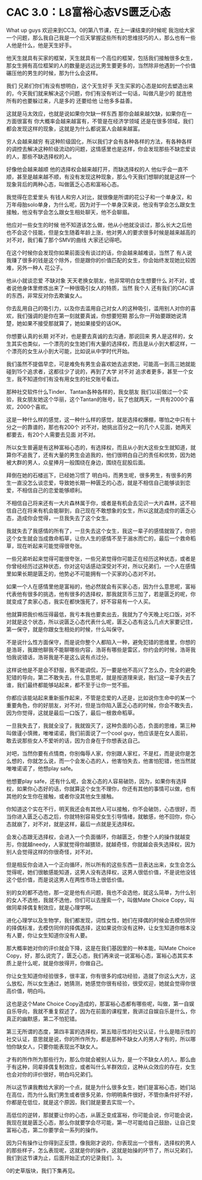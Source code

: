 # CAC 3.0：L8富裕心态VS匮乏心态

What up guys 欢迎来到CC3。0的第八节课，在上一课结束的时候呢 我泡给大家一个问题，那么我自己我是一个后天掌握这些所有的思维技巧的人，那么也有一些人他是什么，他是天生好手。

他天生就具有买家的框架，天生就具有一个高位的框架，包括我们接触很多女生，那女生拥有高位框架的人的数量是远远比男生要更多的，当然除非他遇到一个价值碾压他的男生的时候，那为什么会这样。

我们 兄弟们你们有没有想明白，这个天生好手 天生买家的心态是如何去塑造出来的，今天我们就来解决这个问题，你们有没有听过一句话，叫做凡是少的 就连他所有的也要躲过来，凡是多的 还要给他 让他多多益善。

这就是马太效应，也就是说如果你欠缺一样东西 那你会越来越欠缺，如果你在一方面很富有 你大概率会越来越富有，不管是在经济学领域 还是在很多领域，我们都会发现这样的现象，这就是为什么都说富人会越来越富。

穷人会越来越穷 有这种阶级固化，所以我们才会有各种各样的方法，有各种各样的调控去解决这种阶级流动的问题，这情感里也是这样，你会发现那些不缺恋爱谈的人，那些不缺选择权的人。

好像他会越来越顺 他的选择权会越来越打开，而缺选择权的人 他似乎会一直不顺，甚至是越来越不顺，有没有发现这种现象，那么今天我们想聊的就是这样一个现象背后的两种心态，叫做匮乏心态和富裕心态。

我觉得在恋爱里头 有钱人和穷人对比，就很像是所谓的花公子和一个单身汉，和万年母胎solo单身，为什么呢，因为对于一个单身汉来说，他没有学会怎么跟女生接触，他没有学会怎么跟女生相处聊天，他不会聊眉。

他应对一些女生的时候 他不知道该怎么做，他从小他就没谈过，那么长大之后他也不会这个技能，但是女生随着年龄上涨，他对男人的要求很多时候是越来越高的 对不对，我们看了那个SMV的曲线 大家还记得吧。

在这个时候你会发现你如果前面没有谈过的话，你会越来越难谈，当然了 有人说我赚了很多的钱是这个除外，但是跟你的价值匹配的女生，你会始终发现她比较困难，另外一种人 花公子。

他从小就谈恋爱 不缺对象 天天老换女朋友，他非常明白女生想要什么 对不对，或者说他身体里修炼出来了一种很吸引女人的特质，当然 我个人 还有我们的CAC讲的东西，非常反对你去欺骗女人。

你去乱用自己的吸引力，以及你去滥用自己对女人的这种吸引，滥用别人对你的喜欢，我们强调的是你在第一刻就要真诚，你想要短期 那么你一开始要跟她说清楚，她如果不接受那就算了，她如果接受的话OK。

你想要认真的长期 对不对，也是要去真诚的去沟通，那说回来 男人是这样的，女生其实也类似，一个漂亮的女生她们有大量的选择权，而且是从小到大都这样，一个漂亮的女生从小到大可能，比如说从中学时代开始。

我们虽然不提倡早恋，可是难免有男生会喜欢她去追求她，可能高一到高三她就能碰到15个追求者，这都往少了说的，再到了大学 对不对 追求者更多，甚至一个女生，我不知道你们有没有用女生的社交账号看过。

那种社交软件什么Tinder、Tantan各种各样的，我女朋友 我们以前做过一个实验，我女朋友她这个华丽，这个Tantan的账号，玩了也就两天，一共有2000个喜欢，2000个喜欢。

这是一种什么样的感觉，这一种什么样的感觉，就是选择权爆棚，哪怕之中只有十分之一的靠谱的，那也有200个 对不对，她挑出百分之一的几个人见面，她两天都要去，有20个人需要去见面 对不对。

所以女生普遍是有这种富裕心态的，有选择权，而且从小到大这些女生就知道，就算你不追我了，还有大量的男生会追我的，他们很明白自己的责任和优势，因为她被大群的男人，众星捧月一般围绕在身边，围绕在屁股后面。

拜倒在她的石楼巡下，已经她习惯了 明白吗，而男生呢，很多男生，有很多的男生一直没怎么谈恋爱，导致她长期一种匮乏的心态，就是不相信自己能够谈到恋爱，不相信自己的恋爱能够顺利。

不相信自己将来还有一大片森林属于你，或者是有机会去见识一大片森林，这不相信自己在将来有机会能聊到，自己现在不敢想象的女生，所以这就造成你的匮乏心态，造成你会觉得，一旦我失去了这个女生。

我就失去了我感情的所有了，一旦失去这个女生，我这一辈子的感情就毁了，你把这个女生就会当成救命稻草，让你人生的感情不至于溺水而亡的，最后一个救命稻草，现在听起来可能觉得很夸张。

一些兄弟听起来觉得可能很夸张，一些兄弟觉得你可能正在经历这种状态，或者是你曾经经历过这种状态，你对这句话感动深受对不对，所以兄弟们，一个人在感情里如果长期是匮乏的，他势必不可能拥有一个买家的心态对不对。

如果一个人在感情里他是富裕的，他必然就会有买家心态，因为什么意思呢，富裕代表他有很多的挑选，他有很多的选择权，那我就货币三加了，若是匮乏的呢，你就变成了卖家心态，我实在都快饿死了，好不容易有一个人买。

他就算把我价格压得最低，我亏本我也要卖出去，我就为了今天晚上吃口饭，对不对就是这个状态，所以说匮乏心态代表什么呢，匮乏心态有这么几点大家要记住，第一保守，就是你跟女生相处的时候，什么叫保守。

不是说什么性方面保守，而是说你整个人都陷入一种，避免犯错的思维里，你想的是浩哥，我跟他聊我不能聊哪些内容，浩哥有哪些是雷区，你约会的时候，浩哥我怕我说错话，浩哥我是不是这么说有点过分。

这样说他是不是会不舒服，我不能调侃，万一要是他不高兴了怎么办，完全的避免犯错的导向，第二不敢失去，什么意思呢，就是按道理来说，我们这一辈子失去了谁，我们最终都能够站起来，都不至于让你一觉不振。

你都应该能站起来重新振作起来，不管是恋爱的人还是，比如说你生命中的某一个重要角色，你的好朋友，对不对，但是当你陷入匮乏心态的时候，你会不敢失去，因为你觉得，这就是最后一口饭了，最后一根救命稻草。

一旦我失去了，我就全没了，我就毁灭了，这种负面的心态，负面的思维，第三种叫做谨小慎微，唯唯诺诺，我们前面说了一个cool guy，他应该是在女人面前，敢去说那些女人不爱听的话，因为合身在于你想表达自己。

对吧，当然你要有点情商，你别侮辱人家，你别跟人家杠，不是杠，而是说你是怎么想的，你就怎么说，而一个会发心态的人，他害怕失去，他害怕犯错，他当然就唯唯诺诺了，他想play safe。

他想要play safe，还有什么呢，会发心态的人容易破防，因为，如果你有选择权，如果你心态好的话，你就算这个女生不理你，你还有其他的事情可以做，也有其他的女生你在接触，或者你没其他女生接触。

你知道这个实在不行，明天我还会有其他人可以接触，你不会破防，心态很好，而当你进入匮乏心态之后，你就特别容易受女生引导情绪，就敏感，他不回你，你心态就崩了，对不对，就是这样，最后一点就是无选择权。

会发心态跟无选择权，会进入一个负面循环，你越匮乏，你整个人的操作就越变形，你就越needy，人家就觉得你越猥琐，就越奇怪，你就越会丧失选择权，因为别人会觉得这样的你很奇怪，对不对。

但是相反你会进入一个正向循环，所以所有的这些东西一旦表达出来，女生会怎么觉得呢，她们很敏感能知道，这男人没有选择权，这男人很低价值，不是说他没钱这个低价值，而是说这男人在两性市场上很低价值。

别的女的都不选他，那一定是他有点问题，我也不会选他，就这么简单，为什么别的女人不选他，我就不选他，你们可以去搜索一个，叫做Mate Choice Copy，叫做同辈择偶复制效应，就是心理学啊。

进化心理学以及生物学，我们都发现，词性女性，她们在择偶的时候会去模仿同伴的择偶标准，去模仿同伴的择偶选择，这如果说你没有这种，让女生知道你根本没有人要，你让女生知道你没有人要。

那大概率她对你的评价就会下降，这是在我们基因里的一种本能，叫Mate Choice Copy，好，那么说完了，匮乏心态，我们再来说一说富裕心态，富裕心态其实本质上是什么呢，就是你放得开，你做自己。

你让女生知道你经验很多，很丰富，你有很多的成功经验，造就了你这么大方，这么放松，所以女生通过，她猜测，她感觉你很有经验，很受欢迎，她就会觉得你很高价值，明白吗。

这也是这个Mate Choice Copy造成的，那富裕心态都有哪些呢，叫做，第一自娱自乐导向，我就不重复叙述了，因为在前面的课程里，我讲过自娱自乐是什么，你真正的幽默感，第二不怕犯错。

第三无所谓的态度，第四丰富的选择权，第五暗示性的社交认证，什么是暗示性的社交认证，意思就是说，你的所作所为，都是那种不缺女人的男人才有的，所以哪怕你缺女人，只要你能表现出不缺女人。

才有的所作所为那些行为，那么你就会被别人认为，是一个不缺女人的人，那么由于有这种，同辈择偶复制效应，或者叫什么羊群效应，这种从众效应的存在，女生也会对你的评价很好，明白吗兄弟们。

所以这节课我教给大家的一个点，就是为什么很多女生，她们是富裕心态，她们站在高位，而为什么我们男生或者很多兄弟，你明明条件很好，不管你条件好不好，你都是在低位，就是这个原因，我们就是要去实现一个。

高低位的逆转，那就要让你的心态，从匮乏变成富裕，你可能会说，你可能会说，我现在就是匮乏心态，那么你就要学会尽可能，第一尽可能给自己鼓励，让自己变富裕心态，第二你要学会一系列的操作。

因为只有操作让你得到正反馈，像我刚才说的，你表现出一个很有，选择权的男人的那些样子，怎么表现呢，这就是你的操作，这就是始操的环节了，所以兄弟们，我们到这节课为止，后面开始正式的记录我们，3。

0的史草版块，我们下集再见。